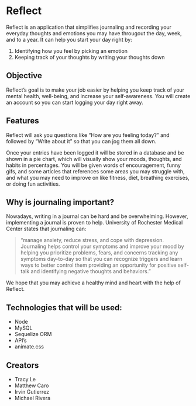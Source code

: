 # Reflect

Reflect is an application that simplifies journaling and recording your everyday thoughts and emotions you may have througout the day, week, and to a year. It can help you start your day right by:

1. Identifying how you feel by picking an emotion
2. Keeping track of your thoughts by writing your thoughts down 

## Objective
Reflect’s goal is to make your job easier by helping you keep track of your mental health, well-being, and increase your self-awareness. You will create an account so you can start logging your day right away.

## Features
Reflect will ask you questions like “How are you feeling today?” and followed by “Write about it” so that you can jog them all down. 

Once your entries have been logged it will be stored in a database and be shown in a pie chart, which will visually show your moods, thoughts, and habits in percentages. You will be given words of encouragement, funny gifs, and some articles that references some areas you may struggle with, and what you may need to improve on like fitness, diet, breathing exercises, or doing fun activities. 

## Why is journaling important?
Nowadays, writing in a journal can be hard and be overwhelming. However, implementing a journal is proven to help. University of Rochester Medical Center states that journaling can:
 > “manage anxiety, reduce stress, and cope with depression. Journaling helps control your symptoms and improve your mood by helping you prioritize problems, fears, and concerns tracking any symptoms day-to-day so that you can recognize triggers and learn ways to better control them providing an opportunity for positive self-talk and identifying negative thoughts and behaviors.”

We hope that you may achieve a healthy mind and heart with the help of Reflect. 

## Technologies that will be used:
- Node
- MySQL
- Sequelize ORM
- API’s
- animate.css

## Creators
- Tracy Le
- Matthew Caro
- Irvin Gutierrez 
- Michael Rivera


